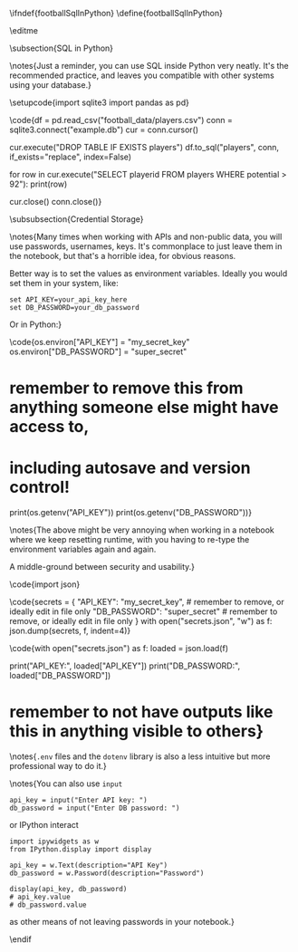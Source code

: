 \ifndef{footballSqlInPython}
\define{footballSqlInPython}


\editme

\subsection{SQL in Python}

\notes{Just a reminder, you can use SQL inside Python very neatly. It's the recommended practice, and leaves you compatible with other systems using your database.}

\setupcode{import sqlite3
import pandas as pd}

\code{df = pd.read_csv("football_data/players.csv")
conn = sqlite3.connect("example.db")
cur = conn.cursor()

cur.execute("DROP TABLE IF EXISTS players")
df.to_sql("players", conn, if_exists="replace", index=False)

for row in cur.execute("SELECT playerid FROM players WHERE potential > 92"):
    print(row)

cur.close()
conn.close()}

\subsubsection{Credential Storage}

\notes{Many times when working with APIs and non-public data, you will use passwords, usernames, keys. It's commonplace to just leave them in the notebook, but that's a horrible idea, for obvious reasons.

Better way is to set the values as environment variables. Ideally you would set them in your system, like:

```
set API_KEY=your_api_key_here
set DB_PASSWORD=your_db_password
```

Or in Python:}

\code{os.environ["API_KEY"] = "my_secret_key"
os.environ["DB_PASSWORD"] = "super_secret"
# remember to remove this from anything someone else might have access to,
# including autosave and version control!

print(os.getenv("API_KEY"))
print(os.getenv("DB_PASSWORD"))}

\notes{The above might be very annoying when working in a notebook where we keep resetting runtime, with you having to re-type the environment variables again and again.

A middle-ground between security and usability.}

\code{import json}

\code{secrets = {
    "API_KEY": "my_secret_key", # remember to remove, or ideally edit in file only
    "DB_PASSWORD": "super_secret" # remember to remove, or ideally edit in file only
}
with open("secrets.json", "w") as f:
    json.dump(secrets, f, indent=4)}

\code{with open("secrets.json") as f:
    loaded = json.load(f)

print("API_KEY:", loaded["API_KEY"])
print("DB_PASSWORD:", loaded["DB_PASSWORD"])
# remember to not have outputs like this in anything visible to others}

\notes{`.env` files and the `dotenv` library is also a less intuitive but more professional way to do it.}

\notes{You can also use `input`
```
api_key = input("Enter API key: ")
db_password = input("Enter DB password: ")
```
or IPython interact
```
import ipywidgets as w
from IPython.display import display

api_key = w.Text(description="API Key")
db_password = w.Password(description="Password")

display(api_key, db_password)
# api_key.value
# db_password.value
```
as other means of not leaving passwords in your notebook.}

\endif
